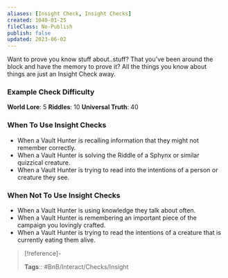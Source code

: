 ```yaml
---
aliases: [Insight Check, Insight Checks]
created: 1040-01-25
fileClass: No-Publish
publish: false
updated: 2023-06-02
---
```


Want to prove you know stuff about..stuff? That you've been around the block and have the memory to prove it? All the things you know about things are just an Insight Check away.

### Example Check Difficulty

**World Lore**: 5
**Riddles**: 10
**Universal Truth**: 40

### When To Use Insight Checks

- When a Vault Hunter is recalling information that they might not remember correctly.
- When a Vault Hunter is solving the Riddle of a Sphynx or similar quizzical creature.
- When a Vault Hunter is trying to read into the intentions of a person or creature they see.

### When Not To Use Insight Checks

- When a Vault Hunter is using knowledge they talk about often.
- When a Vault Hunter is remembering an important piece of the campaign you lovingly crafted.
- When a Vault Hunter is trying to read the intentions of a creature that is currently eating them alive.

> [!reference]-
> 
> **Tags**:: #BnB/Interact/Checks/Insight
